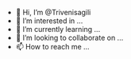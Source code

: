 - 👋 Hi, I’m @Trivenisagili
- 👀 I’m interested in ...
- 🌱 I’m currently learning ...
- 💞️ I’m looking to collaborate on ...
- 📫 How to reach me ...

<!---
Trivenisagili/Trivenisagili is a ✨ special ✨ repository because its `README.md` (this file) appears on your GitHub profile.
You can click the Preview link to take a look at your changes.
--->
